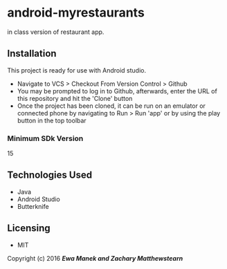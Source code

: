 # android-myrestaurants

in class version of restaurant app. 

## Installation

This project is ready for use with Android studio.  
* Navigate to VCS > Checkout From Version Control > Github
* You may be prompted to log in to Github, afterwards, enter the URL of this repository and hit the 'Clone' button
* Once the project has been cloned, it can be run on an emulator or connected phone by navigating to Run > Run 'app' or by using the play button in the top toolbar

### Minimum SDk Version 

15

## Technologies Used

* Java
* Android Studio
* Butterknife

## Licensing

* MIT

Copyright (c) 2016 **_Ewa Manek and Zachary Matthewstearn_**
